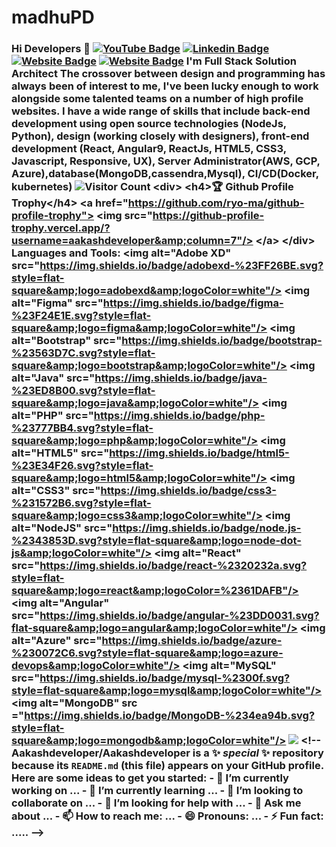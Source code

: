 # madhuPD
### Hi Developers 👋  [![YouTube Badge](https://img.shields.io/badge/YouTube-DeveloperFunnel-red)](https://www.youtube.com/developerfunnel) [![Linkedin Badge](https://img.shields.io/badge/-Aakash-blue?style=flat-square&amp;logo=Linkedin&amp;logoColor=white&amp;link=https://www.linkedin.com/in/aakash--01629954/)](https://www.linkedin.com/in/aakash--01629954/) [![Website Badge](https://img.shields.io/badge/WebSite-Aakash-green)](https://www.akash) [![Website Badge](https://img.shields.io/badge/StackOverflow-Aakash-yellow)](https://stackoverflow.com/users/3687251/aakash-)  I'm Full Stack Solution Architect The crossover between design and programming has always been of interest to me, I've been lucky enough to work alongside some talented teams on a number of high profile websites. I have a wide range of skills that include back-end development using open source technologies (NodeJs, Python), design (working closely with designers), front-end development (React, Angular9, ReactJs, HTML5, CSS3, Javascript, Responsive, UX), Server Administrator(AWS, GCP, Azure),database(MongoDB,cassendra,Mysql), CI/CD(Docker, kubernetes)   ![Visitor Count](https://profile-counter.glitch.me/aakashdeveloper/count.svg)  &lt;div>   &lt;h4>🏆 Github Profile Trophy&lt;/h4>   &lt;a href="https://github.com/ryo-ma/github-profile-trophy">     &lt;img src="https://github-profile-trophy.vercel.app/?username=aakashdeveloper&amp;column=7"/>   &lt;/a> &lt;/div>  Languages and Tools:   &lt;img alt="Adobe XD" src="https://img.shields.io/badge/adobexd-%23FF26BE.svg?style=flat-square&amp;logo=adobexd&amp;logoColor=white"/> &lt;img alt="Figma" src="https://img.shields.io/badge/figma-%23F24E1E.svg?style=flat-square&amp;logo=figma&amp;logoColor=white"/> &lt;img alt="Bootstrap" src="https://img.shields.io/badge/bootstrap-%23563D7C.svg?style=flat-square&amp;logo=bootstrap&amp;logoColor=white"/> &lt;img alt="Java" src="https://img.shields.io/badge/java-%23ED8B00.svg?style=flat-square&amp;logo=java&amp;logoColor=white"/> &lt;img alt="PHP" src="https://img.shields.io/badge/php-%23777BB4.svg?style=flat-square&amp;logo=php&amp;logoColor=white"/> &lt;img alt="HTML5" src="https://img.shields.io/badge/html5-%23E34F26.svg?style=flat-square&amp;logo=html5&amp;logoColor=white"/> &lt;img alt="CSS3" src="https://img.shields.io/badge/css3-%231572B6.svg?style=flat-square&amp;logo=css3&amp;logoColor=white"/> &lt;img alt="NodeJS" src="https://img.shields.io/badge/node.js-%2343853D.svg?style=flat-square&amp;logo=node-dot-js&amp;logoColor=white"/> &lt;img alt="React" src="https://img.shields.io/badge/react-%2320232a.svg?style=flat-square&amp;logo=react&amp;logoColor=%2361DAFB"/> &lt;img alt="Angular" src="https://img.shields.io/badge/angular-%23DD0031.svg?flat-square&amp;logo=angular&amp;logoColor=white"/> &lt;img alt="Azure" src="https://img.shields.io/badge/azure-%230072C6.svg?style=flat-square&amp;logo=azure-devops&amp;logoColor=white"/> &lt;img alt="MySQL" src="https://img.shields.io/badge/mysql-%2300f.svg?style=flat-square&amp;logo=mysql&amp;logoColor=white"/> &lt;img alt="MongoDB" src ="https://img.shields.io/badge/MongoDB-%234ea94b.svg?style=flat-square&amp;logo=mongodb&amp;logoColor=white"/>  ![](https://activity-graph.herokuapp.com/graph?username=aakashdeveloper&amp;theme=react-dark&amp;area=true) &lt;!-- **Aakashdeveloper/Aakashdeveloper** is a ✨ _special_ ✨ repository because its `README.md` (this file) appears on your GitHub profile.  Here are some ideas to get you started:  - 🔭 I’m currently working on ... - 🌱 I’m currently learning ... - 👯 I’m looking to collaborate on ... - 🤔 I’m looking for help with ... - 💬 Ask me about ... - 📫 How to reach me: ... - 😄 Pronouns: ... - ⚡ Fun fact: .....  -->
